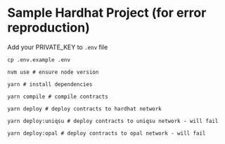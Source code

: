 # Sample Hardhat Project (for error reproduction)

Add your PRIVATE_KEY to `.env` file

```shell
cp .env.example .env
```

```shell
nvm use # ensure node version

yarn # install dependencies

yarn compile # compile contracts

yarn deploy # deploy contracts to hardhat network

yarn deploy:uniqsu # deploy contracts to uniqsu network - will fail

yarn deploy:opal # deploy contracts to opal network - will fail
```
